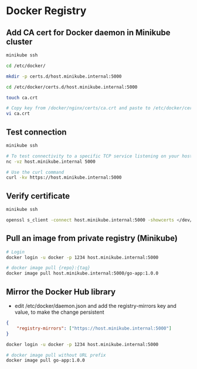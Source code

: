 # Docker Registry

## Add CA cert for Docker daemon in Minikube cluster
``` bash
minikube ssh

cd /etc/docker/

mkdir -p certs.d/host.minikube.internal:5000

cd /etc/docker/certs.d/host.minikube.internal:5000

touch ca.crt

# Copy key from /docker/nginx/certs/ca.crt and paste to /etc/docker/certs.d/host.minikube.internal:5000/ca.crt file
vi ca.crt
```

## Test connection
``` bash
minikube ssh

# To test connectivity to a specific TCP service listening on your host
nc -vz host.minikube.internal 5000

# Use the curl command
curl -kv https://host.minikube.internal:5000
```

## Verify certificate
``` bash
minikube ssh

openssl s_client -connect host.minikube.internal:5000 -showcerts </dev/null
```

## Pull an image from private registry (Minikube)
``` bash
# Login
docker login -u docker -p 1234 host.minikube.internal:5000

# docker image pull {repo}:{tag} 
docker image pull host.minikube.internal:5000/go-app:1.0.0
```

## Mirror the Docker Hub library
- edit /etc/docker/daemon.json and add the registry-mirrors key and value, to make the change persistent
``` json
{
    "registry-mirrors": ["https://host.minikube.internal:5000"]
}
```

``` bash
docker login -u docker -p 1234 host.minikube.internal:5000

# docker image pull without URL prefix
docker image pull go-app:1.0.0
```
